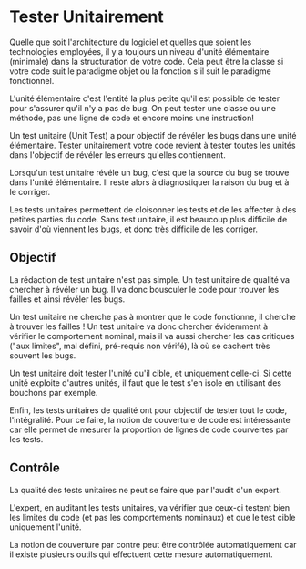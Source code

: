 Tester Unitairement
===================

Quelle que soit l'architecture du logiciel et quelles que soient les technologies employées, il y a toujours un niveau d'unité élémentaire (minimale) dans la structuration de votre code. Cela peut être la classe si votre code suit le paradigme objet ou la fonction s'il suit le paradigme fonctionnel.

L'unité élémentaire c'est l'entité la plus petite qu'il est possible de tester pour s'assurer qu'il n'y a pas de bug. On peut tester une classe ou une méthode, pas une ligne de code et encore moins une instruction!

Un test unitaire (Unit Test) a pour objectif de révéler les bugs dans une unité élémentaire.
Tester unitairement votre code revient à tester toutes les unités dans l'objectif de révéler les erreurs qu'elles contiennent.

Lorsqu'un test unitaire révéle un bug, c'est que la source du bug se trouve dans l'unité élémentaire. Il reste alors à diagnostiquer la raison du bug et à le corriger.

Les tests unitaires permettent de cloisonner les tests et de les affecter à des petites parties du code. Sans test unitaire, il est beaucoup plus difficile de savoir d'où viennent les bugs, et donc très difficile de les corriger.

Objectif
--------

La rédaction de test unitaire n'est pas simple. Un test unitaire de qualité va chercher à révéler un bug. Il va donc bousculer le code pour trouver les failles et ainsi révéler les bugs.

Un test unitaire ne cherche pas à montrer que le code fonctionne, il cherche à trouver les failles ! Un test unitaire va donc chercher évidemment à vérifier le comportement nominal, mais il va aussi chercher les cas critiques ("aux limites", mal défini, pré-requis non vérifé), là où se cachent très souvent les bugs.

Un test unitaire doit tester l'unité qu'il cible, et uniquement celle-ci. Si cette unité exploite d'autres unités, il faut que le test s'en isole en utilisant des bouchons par exemple.

Enfin, les tests unitaires de qualité ont pour objectif de tester tout le code, l'intégralité. Pour ce faire, la notion de couverture de code est intéressante car elle permet de mesurer la proportion de lignes de code courvertes par les tests.

Contrôle
--------

La qualité des tests unitaires ne peut se faire que par l'audit d'un expert.

L'expert, en auditant les tests unitaires, va vérifier que ceux-ci testent bien les limites du code (et pas les comportements nominaux) et que le test cible uniquement l'unité.

La notion de couverture par contre peut être contrôlée automatiquement car il existe plusieurs outils qui effectuent cette mesure automatiquement.

